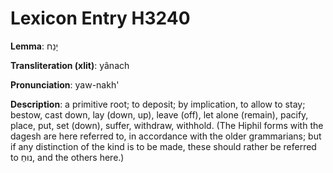 # Lexicon Entry H3240

**Lemma**: יָנַח

**Transliteration (xlit)**: yânach

**Pronunciation**: yaw-nakh'

**Description**:
a primitive root; to deposit; by implication, to allow to stay; bestow, cast down, lay (down, up), leave (off), let alone (remain), pacify, place, put, set (down), suffer, withdraw, withhold. (The Hiphil forms with the dagesh are here referred to, in accordance with the older grammarians; but if any distinction of the kind is to be made, these should rather be referred to נוּחַ, and the others here.)
